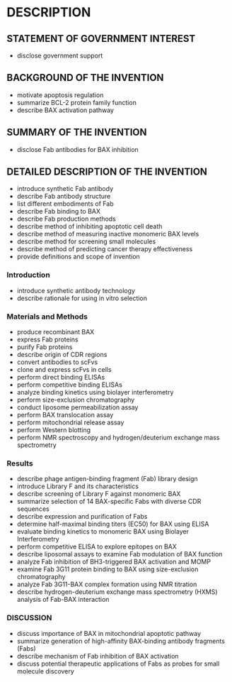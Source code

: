 # DESCRIPTION

## STATEMENT OF GOVERNMENT INTEREST

- disclose government support

## BACKGROUND OF THE INVENTION

- motivate apoptosis regulation
- summarize BCL-2 protein family function
- describe BAX activation pathway

## SUMMARY OF THE INVENTION

- disclose Fab antibodies for BAX inhibition

## DETAILED DESCRIPTION OF THE INVENTION

- introduce synthetic Fab antibody
- describe Fab antibody structure
- list different embodiments of Fab
- describe Fab binding to BAX
- describe Fab production methods
- describe method of inhibiting apoptotic cell death
- describe method of measuring inactive monomeric BAX levels
- describe method for screening small molecules
- describe method of predicting cancer therapy effectiveness
- provide definitions and scope of invention

### Introduction

- introduce synthetic antibody technology
- describe rationale for using in vitro selection

### Materials and Methods

- produce recombinant BAX
- express Fab proteins
- purify Fab proteins
- describe origin of CDR regions
- convert antibodies to scFvs
- clone and express scFvs in cells
- perform direct binding ELISAs
- perform competitive binding ELISAs
- analyze binding kinetics using biolayer interferometry
- perform size-exclusion chromatography
- conduct liposome permeabilization assay
- perform BAX translocation assay
- perform mitochondrial release assay
- perform Western blotting
- perform NMR spectroscopy and hydrogen/deuterium exchange mass spectrometry

### Results

- describe phage antigen-binding fragment (Fab) library design
- introduce Library F and its characteristics
- describe screening of Library F against monomeric BAX
- summarize selection of 14 BAX-specific Fabs with diverse CDR sequences
- describe expression and purification of Fabs
- determine half-maximal binding titers (EC50) for BAX using ELISA
- evaluate binding kinetics to monomeric BAX using Biolayer Interferometry
- perform competitive ELISA to explore epitopes on BAX
- describe liposomal assays to examine Fab modulation of BAX function
- analyze Fab inhibition of BH3-triggered BAX activation and MOMP
- examine Fab 3G11 protein binding to BAX using size-exclusion chromatography
- analyze Fab 3G11-BAX complex formation using NMR titration
- describe hydrogen-deuterium exchange mass spectrometry (HXMS) analysis of Fab-BAX interaction

### DISCUSSION

- discuss importance of BAX in mitochondrial apoptotic pathway
- summarize generation of high-affinity BAX-binding antibody fragments (Fabs)
- describe mechanism of Fab inhibition of BAX activation
- discuss potential therapeutic applications of Fabs as probes for small molecule discovery

